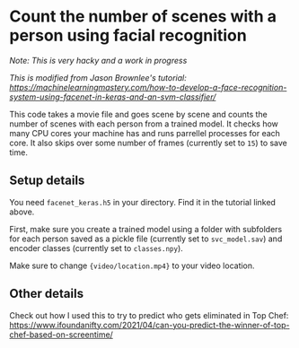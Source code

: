 # Count the number of scenes with a person using facial recognition

_Note: This is very hacky and a work in progress_

_This is modified from Jason Brownlee's tutorial: https://machinelearningmastery.com/how-to-develop-a-face-recognition-system-using-facenet-in-keras-and-an-svm-classifier/_

This code takes a movie file and goes scene by scene and counts the number of scenes with each person from a trained model. It checks how many CPU cores your machine has and runs parrellel processes for each core. It also skips over some number of frames (currently set to `15`) to save time.

## Setup details

You need `facenet_keras.h5` in your directory. Find it in the tutorial linked above.

First, make sure you create a trained model using a folder with subfolders for each person saved as a pickle file (currently set to `svc_model.sav`) and encoder classes (currently set to `classes.npy`).

Make sure to change `{video/location.mp4}` to your video location.

## Other details

Check out how I used this to try to predict who gets eliminated in Top Chef: https://www.ifoundanifty.com/2021/04/can-you-predict-the-winner-of-top-chef-based-on-screentime/
